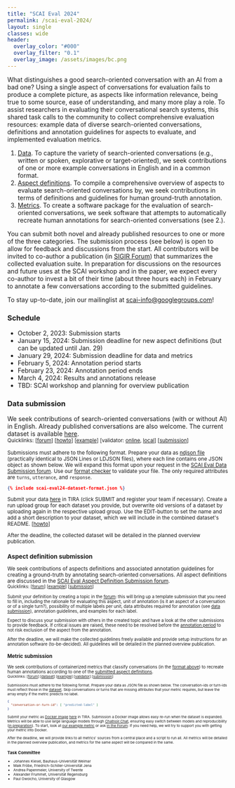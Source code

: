 ```yaml
---
title: "SCAI Eval 2024"
permalink: /scai-eval-2024/
layout: single
classes: wide
header:
  overlay_color: "#000"
  overlay_filter: "0.1"
  overlay_image: /assets/images/bc.png
---
```


What distinguishes a good search-oriented conversation with an AI from a bad one? Using a single aspect of conversations for evaluation fails to produce a complete picture, as aspects like information relevance, being true to some source, ease of understanding, and many more play a role. To assist researchers in evaluating their conversational search systems, this shared task calls to the community to collect comprehensive evaluation resources: example data of diverse search-oriented conversations, definitions and annotation guidelines for aspects to evaluate, and implemented evaluation metrics.

1. [Data](#data-submission). To capture the variety of search-oriented conversations (e.g., written or spoken, explorative or target-oriented), we seek contributions of one or more example conversations in English and in a common format.
2. [Aspect definitions](#aspect-definition-submission). To compile a comprehensive overview of aspects to evaluate search-oriented conversations by, we seek contributions in terms of definitions and guidelines for human ground-truth annotation.
3. [Metrics](#metric-submission). To create a software package for the evaluation of search-oriented conversations, we seek software that attempts to automatically recreate human annotations for search-oriented conversations (see 2.).

You can submit both novel and already published resources to one or more of the three categories. The submission process (see below) is open to allow for feedback and discussions from the start. All contributors will be invited to co-author a publication (in [SIGIR Forum](https://sigir.org/forum/)) that summarizes the collected evaluation suite. In preparation for discussions on the resources and future uses at the SCAI workshop and in the paper, we expect every co-author to invest a bit of their time (about three hours each) in February to annotate a few conversations according to the submitted guidelines.

To stay up-to-date, join our mailinglist at [scai-info@googlegroups.com](https://groups.google.com/g/scai-info)!


### Schedule
* October 2, 2023: Submission starts
* January 15, 2024: Submission deadline for new aspect definitions (but can be updated until Jan. 29)
* January 29, 2024: Submission deadline for data and metrics
* February 5, 2024: Annotation period starts
* February 23, 2024: Annotation period ends
* March 4, 2024: Results and annotations release
* TBD: SCAI workshop and planning for overview publication


### Data submission
We seek contributions of search-oriented conversations (with or without AI) in English. Already published conversations are also welcome. The current dataset is available [here](https://doi.org/10.5281/zenodo.8396856).
<br><small>Quicklinks: [[forum](https://www.tira.io/c/scai/scai-eval-data-submission/12)] [[howto](https://www.tira.io/t/howto-data-submission/2011)] [[example](https://github.com/search-oriented-conversational-ai/scai-eval24-dataset-conversion-trec-cast/blob/main/data/trec-cast-2022.ndjson)] [validator: [online](/scai-eval-2024/code/format-checker), [local](https://github.com/search-oriented-conversational-ai/scai-eval24-dataset-validator)] [[submission](https://www.tira.io/task-overview/scai-eval-2024-data-submission/submit-20230925-training)]

Submissions must adhere to the following format. Prepare your data as [ndjson file](https://dataprotocols.org/ndjson/) (practically identical to JSON Lines or LDJSON files), where each line contains one JSON object as shown below. We will expand this format upon your request in the [SCAI Eval Data Submission forum](https://www.tira.io/c/scai/scai-eval-data-submission/12). Use our [format checker](/scai-eval-2024/code/format-checker) to validate your file. The only required attributes are <code>turns</code>, <code>utterance</code>, and <code>response</code>.

```json
{% include scai-eval24-dataset-format.json %}
```

Submit your data [here](https://www.tira.io/task-overview/scai-eval-2024-data-submission/submit-20230925-training) in TIRA (click SUBMIT and register your team if necessary). Create a run upload group for each dataset you provide, but overwrite old versions of a dataset by uploading again in the respective upload group. Use the EDIT-button to set the name and add a short description to your dataset, which we will include in the combined dataset's README. [[howto](https://www.tira.io/t/howto-data-submission/2011)]

After the deadline, the collected dataset will be detailed in the planned overview publication.



### Aspect definition submission
We seek contributions of aspects definitions and associated annotation guidelines for creating a ground-truth by annotating search-oriented conversations. All aspect definitions are discussed in the [SCAI Eval Aspect Definition Submission forum](https://www.tira.io/c/scai/scai-eval-aspect-definition-submission/14).
<br><small>Quicklinks: [[forum](https://www.tira.io/c/scai/scai-eval-aspect-definition-submission/14)] [[example](https://www.tira.io/t/aspect-definition-ease-of-understanding/1979)] [[submission](https://www.tira.io/c/scai/scai-eval-aspect-definition-submission/14)]

Submit your definition by creating a topic in the [forum](https://www.tira.io/c/scai/scai-eval-aspect-definition-submission/14): this will bring up a template submission that you need to fill in, including the rationale for evaluating this aspect, unit of annotation (is it an aspect of a conversation or of a single turn?), possibility of multiple labels per unit, data attributes required for annotation (see [data submission](#data-submission)), annotation guidelines, and examples for each label.

Expect to discuss your submission with others in the created topic and have a look at the other submissions to provide feedback. If critical issues are raised, these need to be resolved before the [annotation period](#schedule) to not risk exclusion of the aspect from the annotation.

After the deadline, we will make the collected guidelines freely available and provide setup instructions for an annotation software (to-be-decided). All guidelines will be detailed in the planned overview publication.



### Metric submission
We seek contributions of containerized metrics that classify conversations (in the [format above](#data-submission)) to recreate human annotations according to one of the [submitted aspect definitions](#aspect-definition-submission).
<br><small>Quicklinks: [[forum](https://www.tira.io/c/scai/scai-eval-metric-submission/15)] [[dataset](https://doi.org/10.5281/zenodo.8396856)] [[example](https://github.com/search-oriented-conversational-ai/scai-eval24-metric-simplicity)] [[validator](https://github.com/search-oriented-conversational-ai/scai-eval24-metric-validator)] [[submission](https://www.tira.io/task-overview/scai-eval-2024-metric-submission/)]

Submissions must adhere to the following format. Prepare your data as JSON file as shown below. The conversation-ids or turn-ids must reflect those in the [dataset](https://doi.org/10.5281/zenodo.8396856). Skip conversations or turns that are missing attributes that your metric requires, but leave the array empty if the metric predicts no label.
```json
{
  "conversation-or-turn-id": [ "predicted-label" ]
}
```

Submit your metric as [Docker image](https://www.docker.com/) [here](https://www.tira.io/task-overview/scai-eval-2024-metric-submission/) in TIRA. Submission a Docker image allows easy re-run when the dataset is expanded. Metrics will be able to use large language models through [Chatnoir Chat](https://chat.web.webis.de/), ensuring easy switch between models and reproducibility ([in preparation](https://www.tira.io/t/llms-for-metrics-in-tira/2010)). To start, look at [our example metric](https://github.com/search-oriented-conversational-ai/scai-eval24-metric-simplicity) or ask [in the Forum](https://www.tira.io/c/scai/scai-eval-metric-submission/15): If you need help, we will try to support you with getting your metric into Docker.

After the deadline, we will provide links to all metrics' sources from a central place and a script to run all. All metrics will be detailed in the planned overview publication, and metrics for the same aspect will be compared in the same.


### Task Committee
* Johannes Kiesel, Bauhaus-Universität Weimar
* Maik Fröbe, Friedrich-Schiller-Universität Jena
* Andrea Papenmeier, University of Twente
* Alexander Frummet, Universität Regensburg
* Paul Owoicho, University of Glasgow


